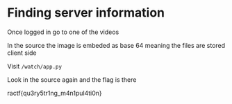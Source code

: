 # Finding server information

Once logged in go to one of the videos

In the source the image is embeded as base 64 meaning the files are stored client side

Visit `/watch/app.py`

Look in the source again and the flag is there

ractf{qu3ry5tr1ng_m4n1pul4ti0n}

